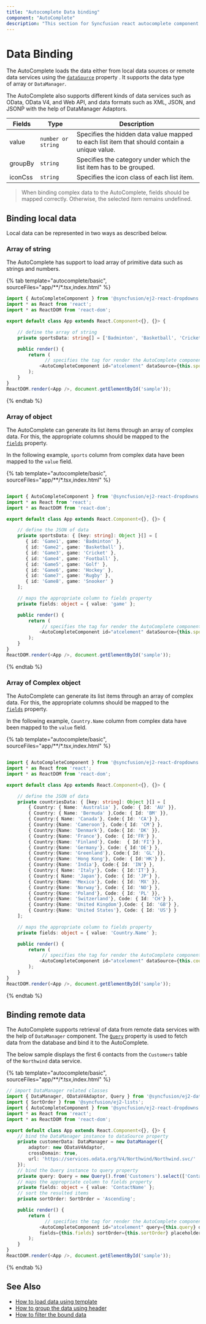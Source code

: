 ```yaml
---
title: "Autocomplete Data binding"
component: "AutoComplete"
description: "This section for Syncfusion react autocomplete component shows how to bind with local data source and how to fetch data from remote data service."
---
```


# Data Binding

The AutoComplete loads the data either from local data sources or remote data services using the
[`dataSource`](../api/auto-complete/#datasource) property .
It supports the data type of array or `DataManager`.

The AutoComplete also supports different kinds of data services such as OData, OData V4, and Web API,
and data formats such as XML, JSON, and JSONP with the help of DataManager Adaptors.

| Fields | Type | Description |
|------|------|-------------|
| value |  `number or string` | Specifies the hidden data value mapped to each list item that should contain a unique value. |
| groupBy |  `string` | Specifies the category under which the list item has to be grouped. |
| iconCss |  `string` | Specifies the icon class of each list item.|

> When binding complex data to the AutoComplete, fields should be mapped correctly. Otherwise, the selected item remains undefined.

## Binding local data

Local data can be represented in two ways as described below.

### Array of string

The AutoComplete has support to load array of primitive data such as strings and numbers.

{% tab template="autocomplete/basic", sourceFiles="app/**/*.tsx,index.html" %}

```typescript
import { AutoCompleteComponent } from '@syncfusion/ej2-react-dropdowns';
import * as React from 'react';
import * as ReactDOM from 'react-dom';

export default class App extends React.Component<{}, {}> {

    // define the array of string
    private sportsData: string[] = ['Badminton', 'Basketball', 'Cricket', 'Football', 'Golf', 'Hockey', 'Snooker', 'Tennis'];

    public render() {
        return (
              // specifies the tag for render the AutoComplete component
            <AutoCompleteComponent id="atcelement" dataSource={this.sportsData} placeholder="Find a game" />
        );
    }
}
ReactDOM.render(<App />, document.getElementById('sample'));
```

{% endtab %}

### Array of object

The AutoComplete can generate its list items through an array of complex data. For this, the appropriate columns should be
mapped to the [`fields`](../api/auto-complete/#fields) property.

In the following example, `sports` column from complex data have been mapped to the `value` field.

{% tab template="autocomplete/basic", sourceFiles="app/**/*.tsx,index.html" %}

```typescript

import { AutoCompleteComponent } from '@syncfusion/ej2-react-dropdowns';
import * as React from 'react';
import * as ReactDOM from 'react-dom';

export default class App extends React.Component<{}, {}> {

    // define the JSON of data
    private sportsData: { [key: string]: Object }[] = [
       { id: 'Game1', game: 'Badminton' },
       { id: 'Game2', game: 'Basketball' },
       { id: 'Game3', game: 'Cricket' },
       { id: 'Game4', game: 'Football' },
       { id: 'Game5', game: 'Golf' },
       { id: 'Game6', game: 'Hockey' },
       { id: 'Game7', game: 'Rugby' },
       { id: 'Game8', game: 'Snooker' }
    ];

    // maps the appropriate column to fields property
    private fields: object = { value: 'game' };

    public render() {
        return (
             // specifies the tag for render the AutoComplete component
            <AutoCompleteComponent id="atcelement" dataSource={this.sportsData} fields={this.fields} placeholder="Find a game" />
        );
    }
}
ReactDOM.render(<App />, document.getElementById('sample'));

```

{% endtab %}

### Array of Complex object

The AutoComplete can generate its list items through an array of complex data. For this, the appropriate columns should be
mapped to the [`fields`](../api/auto-complete/#fields) property.

In the following example, `Country.Name` column from complex data have been mapped to the `value` field.

{% tab template="autocomplete/basic", sourceFiles="app/**/*.tsx,index.html" %}

```typescript

import { AutoCompleteComponent } from '@syncfusion/ej2-react-dropdowns';
import * as React from 'react';
import * as ReactDOM from 'react-dom';

export default class App extends React.Component<{}, {}> {

    // define the JSON of data
    private countriesData: { [key: string]: Object }[] = [
        { Country: { Name: 'Australia' }, Code: { Id: 'AU' }},
        { Country: { Name: 'Bermuda' },Code: { Id: 'BM' }},
        { Country:{ Name: 'Canada'}, Code:{ Id: 'CA'} },
        { Country:{Name: 'Cameroon'}, Code:{ Id: 'CM'} },
        { Country:{Name: 'Denmark'}, Code:{ Id: 'DK' }},
        { Country:{Name: 'France'}, Code: { Id:'FR'} },
        { Country:{Name: 'Finland'}, Code:  { Id:'FI'} },
        { Country:{Name: 'Germany'}, Code: { Id:'DE'} },
        { Country:{Name: 'Greenland'}, Code:{ Id: 'GL' }},
        { Country:{Name: 'Hong Kong'}, Code: { Id:'HK'} },
        { Country:{Name: 'India'}, Code:{ Id: 'IN'} },
        { Country:{ Name: 'Italy'}, Code: { Id:'IT'} },
        { Country:{ Name: 'Japan'}, Code: { Id: 'JP'} },
        { Country:{Name: 'Mexico'}, Code: { Id: 'MX' }},
        { Country:{Name: 'Norway'}, Code: { Id: 'NO'} },
        { Country:{Name: 'Poland'}, Code: { Id: 'PL' }},
        { Country:{Name: 'Switzerland'}, Code: { Id: 'CH'} },
        { Country:{Name: 'United Kingdom'},Code: { Id: 'GB'} },
        { Country:{Name: 'United States'}, Code: { Id: 'US'} }
    ];

    // maps the appropriate column to fields property
    private fields: object = { value: 'Country.Name' };

    public render() {
        return (
             // specifies the tag for render the AutoComplete component
            <AutoCompleteComponent id="atcelement" dataSource={this.countriesData} fields={this.fields} placeholder="Find a country" />
        );
    }
}
ReactDOM.render(<App />, document.getElementById('sample'));

```

{% endtab %}

## Binding remote data

The AutoComplete supports retrieval of data from remote data services with the help of
`DataManager` component. The [`Query`](../api/auto-complete/#query)
property is used to fetch data from the database and bind it to the AutoComplete.

The below sample displays the first 6 contacts from the `Customers` table of the `Northwind` data service.

{% tab template="autocomplete/basic", sourceFiles="app/**/*.tsx,index.html" %}

```typescript
// import DataManager related classes
import { DataManager, ODataV4Adaptor, Query } from '@syncfusion/ej2-data';
import { SortOrder } from '@syncfusion/ej2-lists';
import { AutoCompleteComponent } from '@syncfusion/ej2-react-dropdowns';
import * as React from 'react';
import * as ReactDOM from 'react-dom';

export default class App extends React.Component<{}, {}> {
    // bind the DataManager instance to dataSource property
    private customerData: DataManager = new DataManager({
        adaptor: new ODataV4Adaptor,
        crossDomain: true,
        url: 'https://services.odata.org/V4/Northwind/Northwind.svc/'
    });
    // bind the Query instance to query property
    private query: Query = new Query().from('Customers').select(['ContactName', 'CustomerID']).take(6);
    // maps the appropriate column to fields property
    private fields: object = { value: 'ContactName' };
    // sort the resulted items
    private sortOrder: SortOrder = 'Ascending';

    public render() {
        return (
              // specifies the tag for render the AutoComplete component
            <AutoCompleteComponent id="atcelement" query={this.query} dataSource={this.customerData}
            fields={this.fields} sortOrder={this.sortOrder} placeholder="Find a customer"/>
        );
    }
}
ReactDOM.render(<App />, document.getElementById('sample'));

```

{% endtab %}

## See Also

* [How to load data using template](./templates#item-template)
* [How to group the data using header](./grouping/)
* [How to filter the bound data](./filtering/)